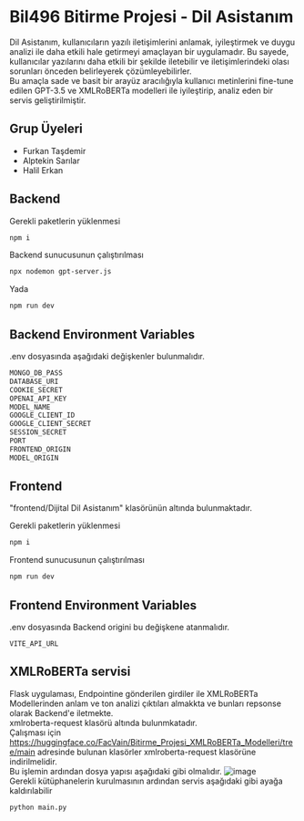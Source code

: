 # Bil496 Bitirme Projesi - Dil Asistanım
Dil Asistanım, kullanıcıların yazılı iletişimlerini anlamak, iyileştirmek ve duygu analizi ile daha etkili hale getirmeyi amaçlayan bir uygulamadır. 
Bu sayede, kullanıcılar yazılarını daha etkili bir şekilde iletebilir ve iletişimlerindeki olası sorunları önceden belirleyerek çözümleyebilirler. \
Bu amaçla sade ve basit bir arayüz aracılığıyla kullanıcı metinlerini fine-tune edilen GPT-3.5 ve XMLRoBERTa modelleri ile iyileştirip, analiz eden bir servis geliştirilmiştir.  


## Grup Üyeleri
- Furkan Taşdemir
- Alptekin Sarılar
- Halil Erkan

## Backend
Gerekli paketlerin yüklenmesi 
```sh
npm i
```
Backend sunucusunun çalıştırılması
```sh
npx nodemon gpt-server.js
```
Yada
```sh
npm run dev
```
## Backend Environment Variables 
.env dosyasında aşağıdaki değişkenler bulunmalıdır.
```sh
MONGO_DB_PASS
DATABASE_URI
COOKIE_SECRET
OPENAI_API_KEY
MODEL_NAME
GOOGLE_CLIENT_ID
GOOGLE_CLIENT_SECRET
SESSION_SECRET
PORT
FRONTEND_ORIGIN
MODEL_ORIGIN
```

## Frontend
"frontend/Dijital Dil Asistanım" klasörünün altında bulunmaktadır.

Gerekli paketlerin yüklenmesi 
```sh
npm i
```
Frontend sunucusunun çalıştırılması
```sh
npm run dev
```
## Frontend Environment Variables 
.env dosyasında Backend origini bu değişkene atanmalıdır.
```
VITE_API_URL
```

## XMLRoBERTa servisi
Flask uygulaması, Endpointine gönderilen girdiler ile XMLRoBERTa Modellerinden anlam ve ton analizi çıktıları almakkta ve bunları repsonse olarak Backend'e iletmekte. \
xmlroberta-request klasörü altında bulunmkatadır. \
Çalışması için https://huggingface.co/FacVain/Bitirme_Projesi_XMLRoBERTa_Modelleri/tree/main adresinde bulunan klasörler xmlroberta-request klasörüne indirilmelidir. \
Bu işlemin ardından dosya yapısı aşağıdaki gibi olmalıdır.
![image](https://github.com/FacVain/dil-asistanim/assets/78103291/ff384f03-5ceb-4278-874d-d044d8f8d979) \
Gerekli kütüphanelerin kurulmasının ardından servis aşağıdaki gibi ayağa kaldırılabilir
```
python main.py
```
